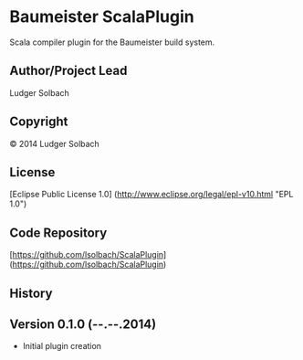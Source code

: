 Baumeister ScalaPlugin
======================

Scala compiler plugin for the Baumeister build system.

Author/Project Lead
-------------------
Ludger Solbach

Copyright
---------
© 2014 Ludger Solbach

License
-------
[Eclipse Public License 1.0] (http://www.eclipse.org/legal/epl-v10.html "EPL 1.0")

Code Repository
---------------
[https://github.com/lsolbach/ScalaPlugin] (https://github.com/lsolbach/ScalaPlugin)

History
-------

Version 0.1.0 (--.--.2014)
--------------------------
* Initial plugin creation

